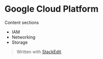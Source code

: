 # Google Cloud Platform

Content sections
- IAM
- Networking
- Storage

> Written with [StackEdit](https://stackedit.io/).
<!--stackedit_data:
eyJoaXN0b3J5IjpbODI4MTQ0OTY0LDExNzA3NTI1ODMsLTU0ND
I0NzE1NSwtODUxNTEzNjQ5LDc0NTM5ODY4MF19
-->